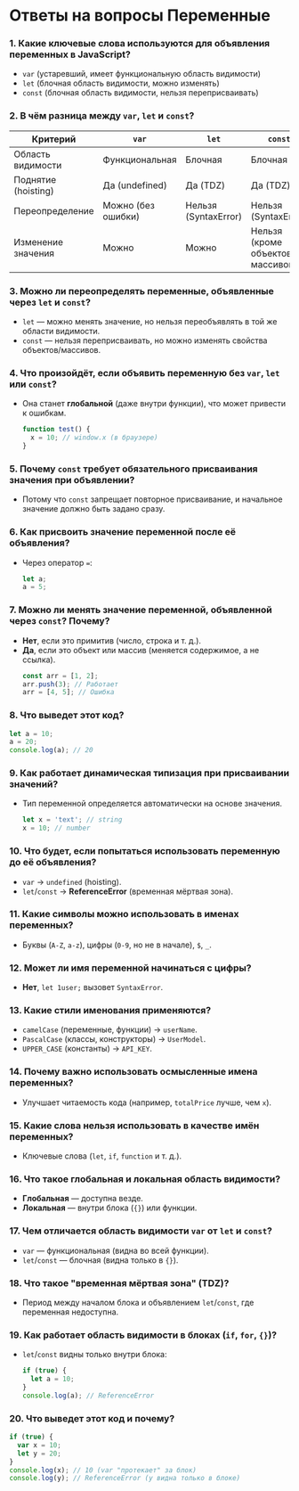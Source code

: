 # Ответы на вопросы **Переменные**

### **1. Какие ключевые слова используются для объявления переменных в JavaScript?**

- `var` (устаревший, имеет функциональную область видимости)
- `let` (блочная область видимости, можно изменять)
- `const` (блочная область видимости, нельзя переприсваивать)

### **2. В чём разница между `var`, `let` и `const`?**

| Критерий            | `var`              | `let`                | `const`                          |
| ------------------- | ------------------ | -------------------- | -------------------------------- |
| Область видимости   | Функциональная     | Блочная              | Блочная                          |
| Поднятие (hoisting) | Да (undefined)     | Да (TDZ)             | Да (TDZ)                         |
| Переопределение     | Можно (без ошибки) | Нельзя (SyntaxError) | Нельзя (SyntaxError)             |
| Изменение значения  | Можно              | Можно                | Нельзя (кроме объектов/массивов) |

### **3. Можно ли переопределять переменные, объявленные через `let` и `const`?**

- `let` — можно менять значение, но нельзя переобъявлять в той же области видимости.
- `const` — нельзя переприсваивать, но можно изменять свойства объектов/массивов.

### **4. Что произойдёт, если объявить переменную без `var`, `let` или `const`?**

- Она станет **глобальной** (даже внутри функции), что может привести к ошибкам.
  ```javascript
  function test() {
    x = 10; // window.x (в браузере)
  }
  ```

### **5. Почему `const` требует обязательного присваивания значения при объявлении?**

- Потому что `const` запрещает повторное присваивание, и начальное значение должно быть задано сразу.

### **6. Как присвоить значение переменной после её объявления?**

- Через оператор `=`:
  ```javascript
  let a;
  a = 5;
  ```

### **7. Можно ли менять значение переменной, объявленной через `const`? Почему?**

- **Нет**, если это примитив (число, строка и т. д.).
- **Да**, если это объект или массив (меняется содержимое, а не ссылка).
  ```javascript
  const arr = [1, 2];
  arr.push(3); // Работает
  arr = [4, 5]; // Ошибка
  ```

### **8. Что выведет этот код?**

```javascript
let a = 10;
a = 20;
console.log(a); // 20
```

### **9. Как работает динамическая типизация при присваивании значений?**

- Тип переменной определяется автоматически на основе значения.
  ```javascript
  let x = 'text'; // string
  x = 10; // number
  ```

### **10. Что будет, если попытаться использовать переменную до её объявления?**

- `var` → `undefined` (hoisting).
- `let`/`const` → **ReferenceError** (временная мёртвая зона).

### **11. Какие символы можно использовать в именах переменных?**

- Буквы (`A-Z`, `a-z`), цифры (`0-9`, но не в начале), `$`, `_`.

### **12. Может ли имя переменной начинаться с цифры?**

- **Нет**, `let 1user;` вызовет `SyntaxError`.

### **13. Какие стили именования применяются?**

- `camelCase` (переменные, функции) → `userName`.
- `PascalCase` (классы, конструкторы) → `UserModel`.
- `UPPER_CASE` (константы) → `API_KEY`.

### **14. Почему важно использовать осмысленные имена переменных?**

- Улучшает читаемость кода (например, `totalPrice` лучше, чем `x`).

### **15. Какие слова нельзя использовать в качестве имён переменных?**

- Ключевые слова (`let`, `if`, `function` и т. д.).

### **16. Что такое глобальная и локальная область видимости?**

- **Глобальная** — доступна везде.
- **Локальная** — внутри блока (`{}`) или функции.

### **17. Чем отличается область видимости `var` от `let` и `const`?**

- `var` — функциональная (видна во всей функции).
- `let`/`const` — блочная (видна только в `{}`).

### **18. Что такое "временная мёртвая зона" (TDZ)?**

- Период между началом блока и объявлением `let`/`const`, где переменная недоступна.

### **19. Как работает область видимости в блоках (`if`, `for`, `{}`)?**

- `let`/`const` видны только внутри блока:
  ```javascript
  if (true) {
    let a = 10;
  }
  console.log(a); // ReferenceError
  ```

### **20. Что выведет этот код и почему?**

```javascript
if (true) {
  var x = 10;
  let y = 20;
}
console.log(x); // 10 (var "протекает" за блок)
console.log(y); // ReferenceError (y видна только в блоке)
```
